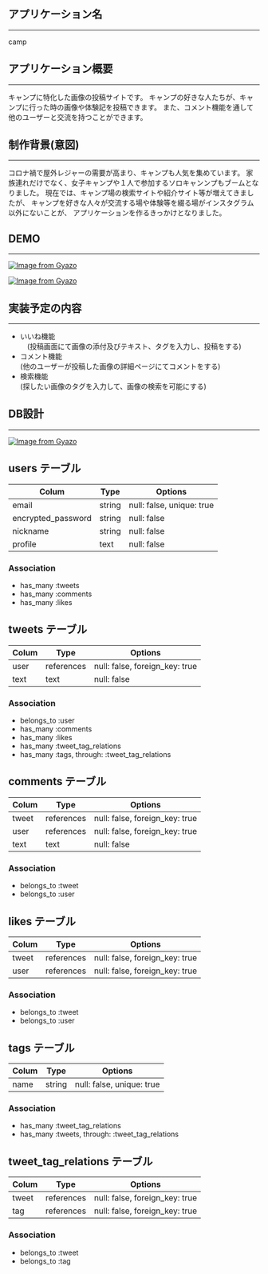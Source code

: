 ## アプリケーション名
-------
camp

## アプリケーション概要
-------
キャンプに特化した画像の投稿サイトです。
キャンプの好きな人たちが、キャンプに行った時の画像や体験記を投稿できます。
また、コメント機能を通して他のユーザーと交流を持つことができます。

## 制作背景(意図)
-------
コロナ禍で屋外レジャーの需要が高まり、キャンプも人気を集めています。
家族連れだけでなく、女子キャンプや１人で参加するソロキャンンプもブームとなりました。
現在では、キャンプ場の検索サイトや紹介サイト等が増えてきましたが、
キャンプを好きな人々が交流する場や体験等を綴る場がインスタグラム以外にないことが、
アプリケーションを作るきっかけとなりました。

## DEMO
-------
[![Image from Gyazo](https://i.gyazo.com/23ea6e8d9040251ae00904a67dfe8f93.gif)](https://gyazo.com/23ea6e8d9040251ae00904a67dfe8f93)

[![Image from Gyazo](https://i.gyazo.com/8d4c86d3766210dd3013d10e09726e5b.gif)](https://gyazo.com/8d4c86d3766210dd3013d10e09726e5b)

## 実装予定の内容
-------
- いいね機能<br>
　(投稿画面にて画像の添付及びテキスト、タグを入力し、投稿をする)
- コメント機能<br>
(他のユーザーが投稿した画像の詳細ページにてコメントをする)
- 検索機能<br>
(探したい画像のタグを入力して、画像の検索を可能にする)

## DB設計
-------
[![Image from Gyazo](https://i.gyazo.com/55dd2f4f022322e3c5692043ea44d58e.png)](https://gyazo.com/55dd2f4f022322e3c5692043ea44d58e)

## users テーブル


| Colum              | Type   | Options                   |
| ------------------ | ------ | ------------------------- |  
| email              | string | null: false, unique: true |
| encrypted_password | string | null: false               |
| nickname           | string | null: false               |
| profile            | text   | null: false               |

### Association

- has_many :tweets
- has_many :comments
- has_many :likes


## tweets テーブル

| Colum              | Type       | Options                        |
| ------------------ | ---------- | ------------------------------ |  
| user               | references | null: false, foreign_key: true |
| text               | text       | null: false                    |

### Association

- belongs_to :user
- has_many :comments
- has_many :likes
- has_many :tweet_tag_relations
- has_many :tags, through: :tweet_tag_relations


## comments テーブル

| Colum              | Type       | Options                        |
| ------------------ | ---------- | ------------------------------ |  
| tweet              | references | null: false, foreign_key: true |
| user               | references | null: false, foreign_key: true |
| text               | text       | null: false                    |

### Association

- belongs_to :tweet
- belongs_to :user


## likes テーブル

| Colum              | Type       | Options                        |
| ------------------ | ---------- | ------------------------------ |  
| tweet              | references | null: false, foreign_key: true |
| user               | references | null: false, foreign_key: true |

### Association

- belongs_to :tweet
- belongs_to :user


## tags テーブル

| Colum              | Type       | Options                        |
| ------------------ | ---------- | ------------------------------ |  
| name               | string     | null: false, unique: true      |

### Association

- has_many :tweet_tag_relations
- has_many :tweets, through: :tweet_tag_relations


## tweet_tag_relations テーブル

| Colum              | Type       | Options                        |
| ------------------ | ---------- | ------------------------------ |  
| tweet              | references | null: false, foreign_key: true |
| tag                | references | null: false, foreign_key: true |

### Association

- belongs_to :tweet
- belongs_to :tag
